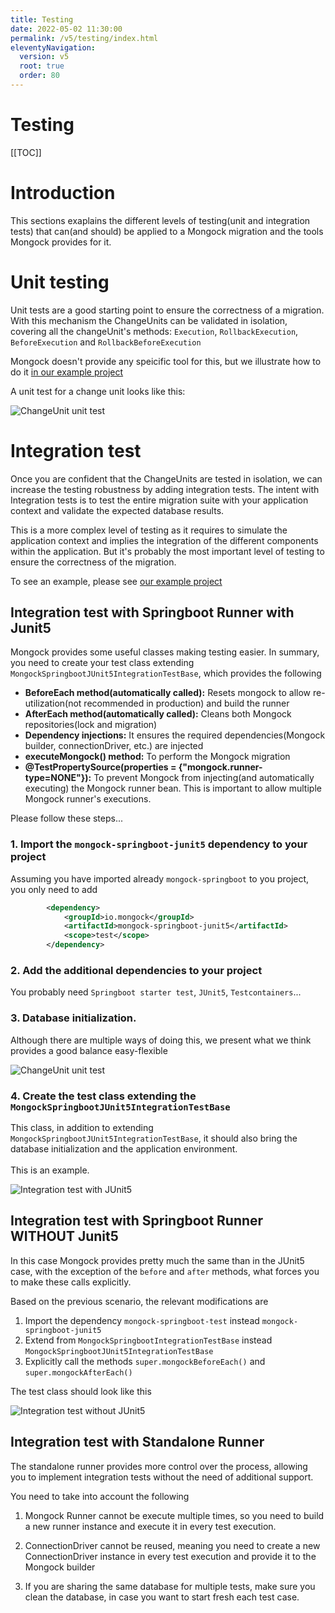 ```yaml
---
title: Testing  
date: 2022-05-02 11:30:00 
permalink: /v5/testing/index.html
eleventyNavigation:
  version: v5
  root: true
  order: 80
---
```

<h1 class="title">Testing</h1>

[[TOC]]

# Introduction
This sections exaplains the different levels of testing(unit and integration tests) that can(and should) be applied to a Mongock migration and the tools Mongock provides for it.

# Unit testing
Unit tests are a good starting point to ensure the correctness of a migration. With this mechanism the ChangeUnits can be validated in isolation, covering all the changeUnit's methods: `Execution`, `RollbackExecution`, `BeforeExecution` and `RollbackBeforeExecution`


Mongock doesn't provide any speicific tool for this, but we illustrate how to do it  [in our example project](https://github.com/mongock/mongock-examples/tree/master/mongodb/springboot-quickstart)

A unit test for a change unit looks like this:

<p class="text-center">
    <img src="/images/changeUnit-unit-test.png" alt="ChangeUnit unit test">
</p>


# Integration test
Once you are confident that the ChangeUnits are tested in isolation, we can increase the testing robustness by adding integration tests. The intent with Integration tests is to test the entire migration suite with your application context and validate the expected database results.

This is a more complex level of testing as it requires to simulate the application context and implies the integration of the different components within the application. But it's probably the most important level of testing to ensure the correctness of the migration.

To see an example, please see [our example project](https://github.com/mongock/mongock-examples/tree/master/mongodb/springboot-quickstart)


## Integration test with Springboot Runner with Junit5
Mongock provides some useful classes making testing easier. In summary, you need to create your test class extending `MongockSpringbootJUnit5IntegrationTestBase`, which provides the following
- **BeforeEach method(automatically called):** Resets mongock to allow re-utilization(not recommended in production) and build the runner
- **AfterEach method(automatically called):** Cleans both Mongock repositories(lock and migration) 
- **Dependency injections:** It ensures the required dependencies(Mongock builder, connectionDriver, etc.) are injected 
- **executeMongock() method:** To perform the Mongock migration
- **@TestPropertySource(properties = {"mongock.runner-type=NONE"}):** To prevent Mongock from injecting(and automatically executing) the Mongock runner bean. This is important to allow multiple Mongock runner's executions.

Please follow these steps...
### 1. Import the `mongock-springboot-junit5` dependency to your project
Assuming you have imported already `mongock-springboot` to you project, you only need to add
```xml
        <dependency>
            <groupId>io.mongock</groupId>
            <artifactId>mongock-springboot-junit5</artifactId>
            <scope>test</scope>
        </dependency>
```

### 2. Add the additional dependencies to your project
You probably need `Springboot starter test`, `JUnit5`, `Testcontainers`...

### 3. Database initialization. 

Although there are multiple ways of doing this, we present what we think provides a good balance easy-flexible
<p class="text-center">
    <img src="/images/integration-test-springboot-junit5-db-initialization.png" alt="ChangeUnit unit test">
</p>

### 4. Create the test class extending the `MongockSpringbootJUnit5IntegrationTestBase`

This class, in addition to extending `MongockSpringbootJUnit5IntegrationTestBase`, it should also bring the database initialization and the application environment.
<br /><br />
This is an example.
<p class="text-center">
    <img src="/images/integration-test-springboot-junit5-test-class.png" alt="Integration test with JUnit5">
</p>



## Integration test with Springboot Runner WITHOUT Junit5

In this case Mongock provides pretty much the same than in the JUnit5 case, with the exception of the `before` and `after` methods, what forces you to make these calls explicitly.

Based on the previous scenario, the relevant modifications are
1. Import the dependency `mongock-springboot-test` instead `mongock-springboot-junit5`
1. Extend from `MongockSpringbootIntegrationTestBase` instead `MongockSpringbootJUnit5IntegrationTestBase`
2. Explicitly call the methods `super.mongockBeforeEach()` and `super.mongockAfterEach()`

The test class should look like this
<p class="text-center">
    <img src="/images/integration-test-springboot-test-class.png" alt="Integration test without JUnit5">
</p>


## Integration test with Standalone Runner
The standalone runner provides more control over the process, allowing you to implement integration tests without the need of additional support.

You need to take into account the following 

1. Mongock Runner cannot be execute multiple times, so you need to build a new runner instance and execute it in every test execution. 


2. ConnectionDriver cannot be reused, meaning you need to create a new ConnectionDriver instance in every test execution and provide it to the Mongock builder

3. If you are sharing the same database for multiple tests, make sure you clean the database, in case you want to start fresh each test case.



